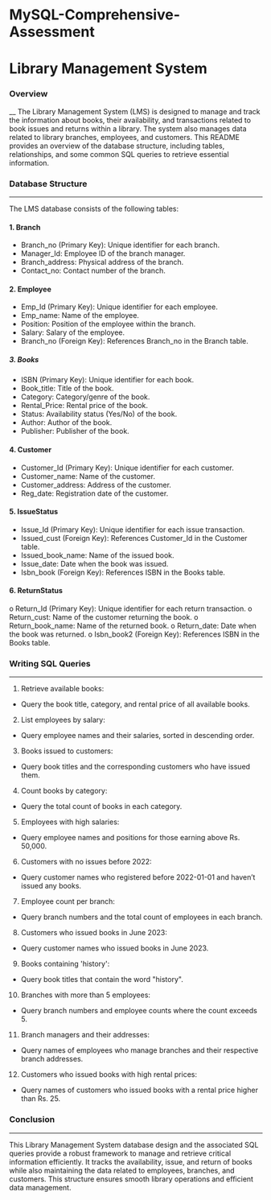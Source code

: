 # MySQL-Comprehensive-Assessment

# Library Management System

### Overview
__
The Library Management System (LMS) is designed to manage and track the information about books, their availability, and transactions related to book issues and returns within a library. The system also manages data related to library branches, employees, and customers. This README provides an overview of the database structure, including tables, relationships, and some common SQL queries to retrieve essential information.

### Database Structure
___
The LMS database consists of the following tables:

#### 1.	Branch
*	Branch_no (Primary Key): Unique identifier for each branch.
*	Manager_Id: Employee ID of the branch manager.
*	Branch_address: Physical address of the branch.
*	Contact_no: Contact number of the branch.

#### 2.	Employee
*	Emp_Id (Primary Key): Unique identifier for each employee.
*	Emp_name: Name of the employee.
*	Position: Position of the employee within the branch.
*	Salary: Salary of the employee.
*	Branch_no (Foreign Key): References Branch_no in the Branch table.

##### 3.	Books
*	ISBN (Primary Key): Unique identifier for each book.
*	Book_title: Title of the book.
*	Category: Category/genre of the book.
*	Rental_Price: Rental price of the book.
*	Status: Availability status (Yes/No) of the book.
*	Author: Author of the book.
*	Publisher: Publisher of the book.

#### 4.	Customer
*	Customer_Id (Primary Key): Unique identifier for each customer.
*	Customer_name: Name of the customer.
*	Customer_address: Address of the customer.
*	Reg_date: Registration date of the customer.

#### 5.	IssueStatus
*	Issue_Id (Primary Key): Unique identifier for each issue transaction.
*	Issued_cust (Foreign Key): References Customer_Id in the Customer table.
*	Issued_book_name: Name of the issued book.
*	Issue_date: Date when the book was issued.
*	Isbn_book (Foreign Key): References ISBN in the Books table.

#### 6.	ReturnStatus
o	Return_Id (Primary Key): Unique identifier for each return transaction.
o	Return_cust: Name of the customer returning the book.
o	Return_book_name: Name of the returned book.
o	Return_date: Date when the book was returned.
o	Isbn_book2 (Foreign Key): References ISBN in the Books table.
	
### Writing SQL Queries
___
1.	Retrieve available books:
*	Query the book title, category, and rental price of all available books.
2.	List employees by salary:
*	Query employee names and their salaries, sorted in descending order.
3.	Books issued to customers:
*	Query book titles and the corresponding customers who have issued them.
4.	Count books by category:
*	Query the total count of books in each category.
5.	Employees with high salaries:
*	Query employee names and positions for those earning above Rs. 50,000.
6.	Customers with no issues before 2022:
*	Query customer names who registered before 2022-01-01 and haven’t issued any books.
7.	Employee count per branch:
*	Query branch numbers and the total count of employees in each branch.
8.	Customers who issued books in June 2023:
*	Query customer names who issued books in June 2023.
9.	Books containing 'history':
*	Query book titles that contain the word "history".
10.	Branches with more than 5 employees:
*	Query branch numbers and employee counts where the count exceeds 5.
11.	Branch managers and their addresses:
*	Query names of employees who manage branches and their respective branch addresses.
12.	Customers who issued books with high rental prices:
*	Query names of customers who issued books with a rental price higher than Rs. 25.

### Conclusion
___
This Library Management System database design and the associated SQL queries provide a robust framework to manage and retrieve critical information efficiently. It tracks the availability, issue, and return of books while also maintaining the data related to employees, branches, and customers. This structure ensures smooth library operations and efficient data management.
